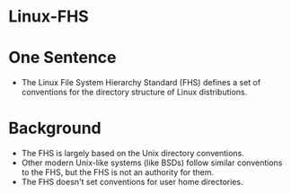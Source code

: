 # Linux-FHS

# One Sentence
* The Linux File System Hierarchy Standard (FHS) defines a set of conventions for the directory structure of Linux distributions.

# Background
* The FHS is largely based on the Unix directory conventions.
* Other modern Unix-like systems (like BSDs) follow similar conventions to the FHS, but the FHS is not an authority for them.
* The FHS doesn't set conventions for user home directories.

